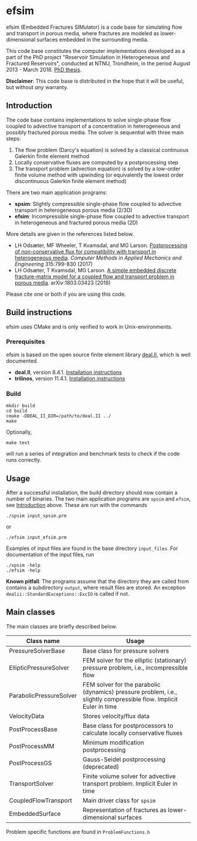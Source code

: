 # efsim

efsim (Embedded Fractures SIMulator) is a code base for simulating flow and transport in porous media, where fractures are modeled as lower-dimensional surfaces embedded in the surrounding media. 

This code base constitutes the computer implementations developed as a part of the PhD project "Reservoir Simulation in Heterogeneous and Fractured Reservoirs", conducted at NTNU, Trondheim, in the period August 2013 - March 2018.
[PhD thesis](http://hdl.handle.net/11250/2503528).

**Disclaimer**: This code base is distributed in the hope that it will be useful, but without *any* warranty.

## Introduction
The code base contains implementations to solve single-phase flow coupled to advective transport of a concentration in heterogeneous and possibly fractured porous media. The solver is sequential with three main steps:

 1. The flow problem (Darcy's equation) is solved by a classical continuous Galerkin finite element method
 2. Locally conservative fluxes are computed by a postprocessing step
 3. The transport problem (advection equation) is solved by a low-order finite volume method with upwinding (or equivalently the lowest order discontinuous Galerkin finite element method)

There are two main application programs:
* **spsim**: Slightly compressible single-phase flow coupled to advective transport in heterogeneous porous media (2/3D)
* **efsim**: Incompressible single-phase flow coupled to advective transport in heterogeneous and fractured porous media (2D)

More details are given in the references listed below.
* LH Odsæter, MF Wheeler, T Kvamsdal, and MG Larson. [Postprocessing of non-conservative flux for compatibility with transport in heterogeneous media](https://www.sciencedirect.com/science/article/pii/S0045782516303565). *Computer Methods in Applied Mechanics and Engineering* 315:799-830 (2017)
* LH Odsæter, T Kvamsdal, MG Larson. [A simple embedded discrete fracture-matrix model for a coupled flow and transport problem in porous media](https://arxiv.org/abs/1803.03423). arXiv:1803.03423 (2018)

Please cite one or both if you are using this code.


## Build instructions
efsim uses CMake and is only verified to work in Unix-environments.

### Prerequisites
efsim is based on the open source finite element library [deal.II](https://www.dealii.org/), which is well documented.
* **deal.II**, version 8.4.1. [Installation instructions](https://www.dealii.org/8.4.1/index.html)
* **trilinos**, version 11.4.1. [Installation instructions](https://www.dealii.org/8.4.1/index.html)

### Build

    mkdir build
    cd build
    cmake -DDEAL_II_DIR=/path/to/deal.II ../
    make
Optionally, 

    make test
will run a series of integration and benchmark tests to check if the code runs correctly.

## Usage

After a successful installation, the build directory should now contain a number of binaries. The two main application programs are `spsim` and `efsim`, see  [Introduction](#Introduction) above. These are run with the commands

    ./spsim input_spsim.prm
or

    ./efsim input_efsim.prm
Examples of input files are found in the base directory `input_files`.  For documentation of the input files, run

    ./spsim -help
    ./efsim -help

**Known pitfall**: The programs assume that the directory they are called from contains a subdirectory `output`, where result files are stored. An exception `dealii::StandardExceptions::ExcIO` is called if not.

## Main classes
The main classes are briefly described below.

|Class name|Usage  |
|--|--|
| PressureSolverBase        | Base class for pressure solvers
| EllipticPressureSolver    | FEM solver for the elliptic (stationary) pressure problem, i.e., incompressible flow |
| ParabolicPressureSolver   | FEM solver for the parabolic (dynamics) pressure problem, i.e., slightly compressible flow. Implicit Euler in time |
| VelocityData              | Stores velocity/flux data |
| PostProcessBase           | Base class for postprocessors to calculate locally conservative fluxes |
| PostProcessMM             | Minimum modification postprocessing |
| PostProcessGS             | Gauss-Seidel postprocessing (deprecated) |
| TransportSolver           | Finite volume solver for advective transport problem. Implicit Euler in time |
| CoupledFlowTransport      | Main driver class for `spsim` |
| EmbeddedSurface           | Representation of fractures as lower-dimensional surfaces |

Problem specific functions are found in `ProblemFunctions.h`
